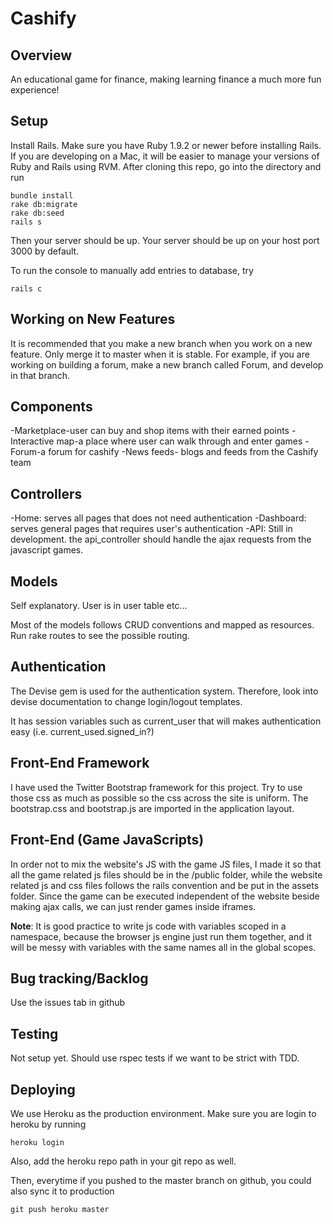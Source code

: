 Cashify
=======

Overview
-------
An educational game for finance, making learning finance a much more fun experience!

Setup
------
Install Rails. Make sure you have Ruby 1.9.2 or newer before installing Rails. If you are developing on a Mac, it will be easier to manage your versions of Ruby and Rails using RVM. After cloning this repo, go into the directory and run

    bundle install
    rake db:migrate
    rake db:seed
    rails s

Then your server should be up. Your server should be up on your host port 3000 by default.

To run the console to manually add entries to database, try

    rails c

Working on New Features
-------
It is recommended that you make a new branch when you work on a new feature. Only merge it to master when it is stable. For example, if you are working on building a forum, make a new branch called Forum, and develop in that branch.

Components
-------
-Marketplace-user can buy and shop items with their earned points
-Interactive map-a place where user can walk through and enter games
-Forum-a forum for cashify
-News feeds- blogs and feeds from the Cashify team

Controllers
------
-Home: serves all pages that does not need authentication
-Dashboard: serves general pages that requires user's authentication
-API: Still in development. the api_controller should handle the ajax requests from the javascript games.

Models
-----
Self explanatory. User is in user table etc...

Most of the models follows CRUD conventions and mapped as resources. Run rake routes to see the possible routing.

Authentication
------
The Devise gem is used for the authentication system. Therefore, look into devise documentation to change login/logout templates.

It has session variables such as current_user that will makes authentication easy (i.e. current_used.signed_in?)

Front-End Framework
------
I have used the Twitter Bootstrap framework for this project. Try to use those css as much as possible so the css across the site is uniform. The bootstrap.css and bootstrap.js are imported in the application layout.

Front-End (Game JavaScripts)
------
In order not to mix the website's JS with the game JS files, I made it so that all the game related js files should be in the /public folder, while the website related js and css files follows the rails convention and be put in the assets folder. Since the game can be executed independent of the website beside making ajax calls, we can just render games inside iframes.

**Note**: It is good practice to write js code with variables scoped in a namespace, because the browser js engine just run them together, and it will be messy with variables with the same names all in the global scopes. 

Bug tracking/Backlog
------
Use the issues tab in github

Testing
------
Not setup yet. Should use rspec tests if we want to be strict with TDD.

Deploying
-------
We use Heroku as the production environment. Make sure you are login to heroku by running 
    
    heroku login

Also, add the heroku repo path in your git repo as well. 

Then, everytime if you pushed to the master branch on github, you could also sync it to production

    git push heroku master


